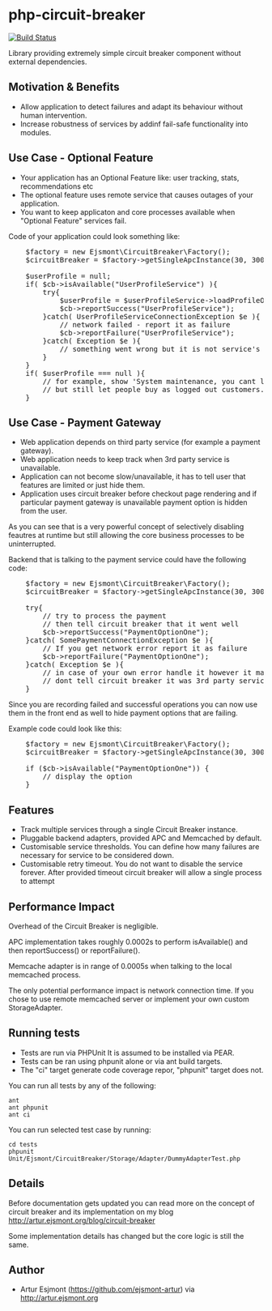 # php-circuit-breaker

[![Build Status](https://travis-ci.org/ejsmont-artur/php-circuit-breaker.png?branch=master)](https://travis-ci.org/ejsmont-artur/php-circuit-breaker)

Library providing extremely simple circuit breaker component without external dependencies.

## Motivation & Benefits

* Allow application to detect failures and adapt its behaviour without human intervention.
* Increase robustness of services by addinf fail-safe functionality into modules.

## Use Case - Optional Feature

* Your application has an Optional Feature like: user tracking, stats, recommendations etc
* The optional feature uses remote service that causes outages of your application.
* You want to keep applicaton and core processes available when "Optional Feature" services fail.

Code of your application could look something like:
<pre>
    $factory = new Ejsmont\CircuitBreaker\Factory();
    $circuitBreaker = $factory->getSingleApcInstance(30, 300);

    $userProfile = null;
    if( $cb->isAvailable("UserProfileService") ){
        try{
            $userProfile = $userProfileService->loadProfileOrWhatever();
            $cb->reportSuccess("UserProfileService");
        }catch( UserProfileServiceConnectionException $e ){
            // network failed - report it as failure
            $cb->reportFailure("UserProfileService");
        }catch( Exception $e ){
            // something went wrong but it is not service's fault, dont report as failure
        }
    }
    if( $userProfile === null ){
        // for example, show 'System maintenance, you cant login now.' message
        // but still let people buy as logged out customers.
    }
</pre>

## Use Case - Payment Gateway

* Web application depends on third party service (for example a payment gateway).
* Web application needs to keep track when 3rd party service is unavailable.
* Application can not become slow/unavailable, it has to tell user that features are limited or just hide them.
* Application uses circuit breaker before checkout page rendering and if particular payment gateway is unavailable 
payment option is hidden from the user.

As you can see that is a very powerful concept of selectively disabling feautres at runtime but still allowing the
core business processes to be uninterrupted.

Backend that is talking to the payment service could have the following code:
<pre>
    $factory = new Ejsmont\CircuitBreaker\Factory();
    $circuitBreaker = $factory->getSingleApcInstance(30, 300);

    try{
        // try to process the payment
        // then tell circuit breaker that it went well
        $cb->reportSuccess("PaymentOptionOne");
    }catch( SomePaymentConnectionException $e ){
        // If you get network error report it as failure
        $cb->reportFailure("PaymentOptionOne");
    }catch( Exception $e ){
        // in case of your own error handle it however it makes sense but
        // dont tell circuit breaker it was 3rd party service failure
    }
</pre>

Since you are recording failed and successful operations you can now use them in the front end as well 
to hide payment options that are failing.

Example code could look like this:
<pre>
    $factory = new Ejsmont\CircuitBreaker\Factory();
    $circuitBreaker = $factory->getSingleApcInstance(30, 300);

    if ($cb->isAvailable("PaymentOptionOne")) {
        // display the option
    }
</pre>

## Features

* Track multiple services through a single Circuit Breaker instance.
* Pluggable backend adapters, provided APC and Memcached by default.
* Customisable service thresholds. You can define how many failures are necessary for service to be considered down.
* Customisable retry timeout. You do not want to disable the service forever. After provided timeout 
circuit breaker will allow a single process to attempt 

## Performance Impact

Overhead of the Circuit Breaker is negligible. 

APC implementation takes roughly 0.0002s to perform isAvailable() and then reportSuccess() or reportFailure().

Memcache adapter is in range of 0.0005s when talking to the local memcached process. 

The only potential performance impact is network connection time. If you chose to use remote memcached server or
implement your own custom StorageAdapter.

## Running tests

* Tests are run via PHPUnit It is assumed to be installed via PEAR.
* Tests can be ran using phpunit alone or via ant build targets.
* The "ci" target generate code coverage repor, "phpunit" target does not.

You can run all tests by any of the following:

    ant
    ant phpunit
    ant ci

You can run selected test case by running:

    cd tests
    phpunit Unit/Ejsmont/CircuitBreaker/Storage/Adapter/DummyAdapterTest.php

## Details

Before documentation gets updated you can read more on the concept of circuit breaker and
its implementation on my blog http://artur.ejsmont.org/blog/circuit-breaker

Some implementation details has changed but the core logic is still the same.

## Author

* Artur Esjmont (https://github.com/ejsmont-artur) via http://artur.ejsmont.org
